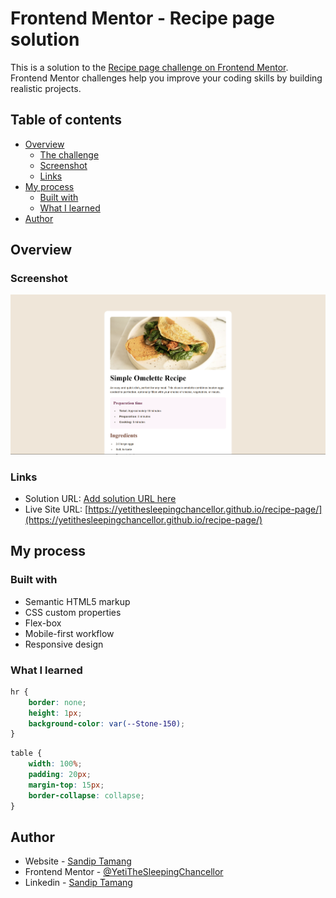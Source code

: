 # Frontend Mentor - Recipe page solution

This is a solution to the [Recipe page challenge on Frontend Mentor](https://www.frontendmentor.io/challenges/recipe-page-KiTsR8QQKm). Frontend Mentor challenges help you improve your coding skills by building realistic projects. 

## Table of contents

- [Overview](#overview)
  - [The challenge](#the-challenge)
  - [Screenshot](#screenshot)
  - [Links](#links)
- [My process](#my-process)
  - [Built with](#built-with)
  - [What I learned](#what-i-learned)
- [Author](#author)

## Overview

### Screenshot

![](./recipe.png)

### Links

- Solution URL: [Add solution URL here](https://your-solution-url.com)
- Live Site URL: [https://yetithesleepingchancellor.github.io/recipe-page/](https://yetithesleepingchancellor.github.io/recipe-page/)

## My process

### Built with

- Semantic HTML5 markup
- CSS custom properties
- Flex-box
- Mobile-first workflow
- Responsive design

### What I learned

```css
hr {
    border: none;
    height: 1px;
    background-color: var(--Stone-150);
}
```
```css
table {
    width: 100%;
    padding: 20px;
    margin-top: 15px;
    border-collapse: collapse;
}
```

## Author

- Website - [Sandip Tamang](https://www.tamangsandip.com.np)
- Frontend Mentor - [@YetiTheSleepingChancellor](https://www.frontendmentor.io/profile/YetiTheSleepingChancellor)
- Linkedin - [Sandip Tamang](https://www.linkedin.com/in/sandiptamang/)

